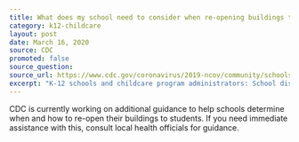 ```yaml
---
title: What does my school need to consider when re-opening buildings to students?
category: k12-childcare
layout: post
date: March 16, 2020
source: CDC
promoted: false
source_question: 
source_url: https://www.cdc.gov/coronavirus/2019-ncov/community/schools-childcare/schools-faq.html
excerpt: "K-12 schools and childcare program administrators: School dismissals"
---
```


CDC is currently working on additional guidance to help schools determine when and how to re-open their buildings to students. If you need immediate assistance with this, consult local health officials for guidance.
